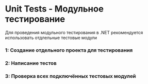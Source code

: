 # Unit Tests - Модульное тестирование

Для проведения модульного тестирования в .NET рекомендуется 
использовать отдлельные тестовые модули

### 1: Создание отдельного проекта для тестирования

### 2: Написание тестов

### 3: Проверка всех подключённых тестовых модулей
